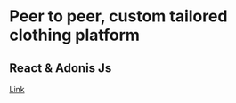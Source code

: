 # Peer to peer, custom tailored clothing platform
## React & Adonis Js
[Link](http://16.171.59.54:3000/login)



